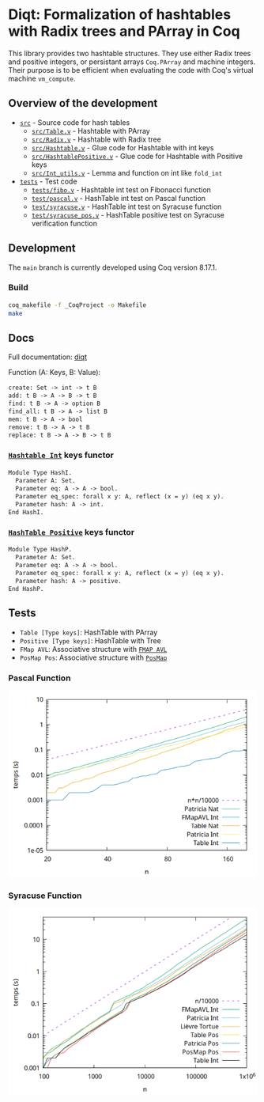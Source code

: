 # Diqt: Formalization of hashtables with Radix trees and PArray in Coq

This library provides two hashtable structures. They use either Radix trees
and positive integers, or persistant arrays `Coq.PArray` and machine integers.
Their purpose is to be efficient when evaluating the code with Coq's virtual
machine `vm_compute`.

## Overview of the development

* [`src`](./src/) - Source code for hash tables
    * [`src/Table.v`](./src/Table.v) - Hashtable with PArray
    * [`src/Radix.v`](./src/Radix.v) - Hashtable with Radix tree
    * [`src/Hashtable.v`](./src/HashTable.v) - Glue code for Hashtable with
      int keys
    * [`src/HashtablePositive.v`](./src/HashTablePositive.v) - Glue code for
      Hashtable with Positive keys
    * [`src/Int_utils.v`](./src/Int_utils.v) - Lemma and function on int
      like `fold_int`
* [`tests`](./tests/) - Test code
    * [`tests/fibo.v`](./tests/fibo.v) - Hashtable int test on Fibonacci function
    * [`test/pascal.v`](./tests/pascal.v) - HashTable int test on Pascal function
    * [`test/syracuse.v`](./tests/syracuse.v) - HashTable int test on Syracuse
      function
    * [`test/syracuse_pos.v`](./tests/syracuse_pos.v) - HashTable positive test
      on Syracuse verification  function

## Development

The `main` branch is currently developed using Coq version 8.17.1.

### Build

```sh
coq_makefile -f _CoqProject -o Makefile
make
```

## Docs

Full documentation: [diqt](https://valoran-m.github.io/diqt/toc.html)

Function (A: Keys, B: Value):

```
create: Set -> int -> t B
add: t B -> A -> B -> t B
find: t B -> A -> option B
find_all: t B -> A -> list B
mem: t B -> A -> bool
remove: t B -> A -> t B
replace: t B -> A -> B -> t B
```

### [`Hashtable Int`](./src/HashTable.v) keys functor

```coq
Module Type HashI.
  Parameter A: Set.
  Parameter eq: A -> A -> bool.
  Parameter eq_spec: forall x y: A, reflect (x = y) (eq x y).
  Parameter hash: A -> int.
End HashI.
```

### [`HashTable Positive`](./src/HashTablePositive.v) keys functor

```coq
Module Type HashP.
  Parameter A: Set.
  Parameter eq: A -> A -> bool.
  Parameter eq_spec: forall x y: A, reflect (x = y) (eq x y).
  Parameter hash: A -> positive.
End HashP.
```

## Tests

* `Table [Type keys]`: HashTable with PArray
* `Positive [Type keys]`: HashTable with Tree
* `FMap AVL`: Associative structure with [`FMAP AVL`](https://coq.inria.fr/library/Coq.FSets.FMapAVL.html)
* `PosMap Pos`: Associative structure with [`PosMap`](https://coq.inria.fr/library/Coq.FSets.FMapPositive.html)

### Pascal Function

![pascal](./imgs/plot_pascal.png)

### Syracuse Function

![Syracuse](./imgs/plot_syracuse.png)
